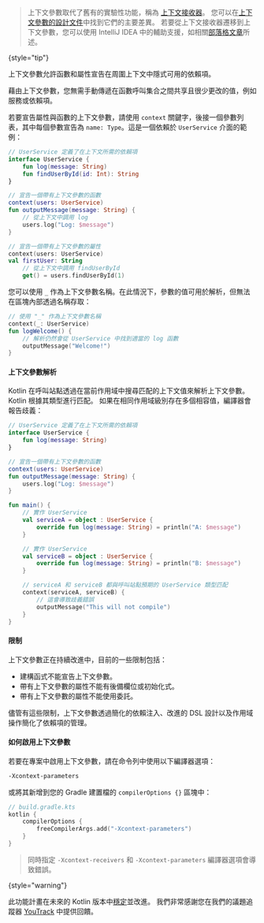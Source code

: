 [//]: # (title: 上下文參數)

<primary-label ref="experimental-general"/>

> 上下文參數取代了舊有的實驗性功能，稱為 [上下文接收器](whatsnew1620.md#prototype-of-context-receivers-for-kotlin-jvm)。
> 您可以在[上下文參數的設計文件](https://github.com/Kotlin/KEEP/blob/master/proposals/context-parameters.md#summary-of-changes-from-the-previous-proposal)中找到它們的主要差異。
> 若要從上下文接收器遷移到上下文參數，您可以使用 IntelliJ IDEA 中的輔助支援，如相關[部落格文章](https://blog.jetbrains.com/kotlin/2025/04/update-on-context-parameters/)所述。
>
{style="tip"}

上下文參數允許函數和屬性宣告在周圍上下文中隱式可用的依賴項。

藉由上下文參數，您無需手動傳遞在函數呼叫集合之間共享且很少更改的值，例如服務或依賴項。

若要宣告屬性與函數的上下文參數，請使用 `context` 關鍵字，後接一個參數列表，其中每個參數宣告為 `name: Type`。這是一個依賴於 `UserService` 介面的範例：

```kotlin
// UserService 定義了在上下文所需的依賴項 
interface UserService {
    fun log(message: String)
    fun findUserById(id: Int): String
}

// 宣告一個帶有上下文參數的函數
context(users: UserService)
fun outputMessage(message: String) {
    // 從上下文中調用 log
    users.log("Log: $message")
}

// 宣告一個帶有上下文參數的屬性
context(users: UserService)
val firstUser: String
    // 從上下文中調用 findUserById    
    get() = users.findUserById(1)
```

您可以使用 `_` 作為上下文參數名稱。在此情況下，參數的值可用於解析，但無法在區塊內部透過名稱存取：

```kotlin
// 使用 "_" 作為上下文參數名稱
context(_: UserService)
fun logWelcome() {
    // 解析仍然會從 UserService 中找到適當的 log 函數
    outputMessage("Welcome!")
}
```

#### 上下文參數解析

Kotlin 在呼叫站點透過在當前作用域中搜尋匹配的上下文值來解析上下文參數。Kotlin 根據其類型進行匹配。
如果在相同作用域級別存在多個相容值，編譯器會報告歧義：

```kotlin
// UserService 定義了在上下文所需的依賴項
interface UserService {
    fun log(message: String)
}

// 宣告一個帶有上下文參數的函數
context(users: UserService)
fun outputMessage(message: String) {
    users.log("Log: $message")
}

fun main() {
    // 實作 UserService 
    val serviceA = object : UserService {
        override fun log(message: String) = println("A: $message")
    }

    // 實作 UserService
    val serviceB = object : UserService {
        override fun log(message: String) = println("B: $message")
    }

    // serviceA 和 serviceB 都與呼叫站點預期的 UserService 類型匹配
    context(serviceA, serviceB) {
        // 這會導致歧義錯誤
        outputMessage("This will not compile")
    }
}
```

#### 限制

上下文參數正在持續改進中，目前的一些限制包括：

*   建構函式不能宣告上下文參數。
*   帶有上下文參數的屬性不能有後備欄位或初始化式。
*   帶有上下文參數的屬性不能使用委託。

儘管有這些限制，上下文參數透過簡化的依賴注入、改進的 DSL 設計以及作用域操作簡化了依賴項的管理。

#### 如何啟用上下文參數

若要在專案中啟用上下文參數，請在命令列中使用以下編譯器選項：

```Bash
-Xcontext-parameters
```

或將其新增到您的 Gradle 建置檔的 `compilerOptions {}` 區塊中：

```kotlin
// build.gradle.kts
kotlin {
    compilerOptions {
        freeCompilerArgs.add("-Xcontext-parameters")
    }
}
```

> 同時指定 `-Xcontext-receivers` 和 `-Xcontext-parameters` 編譯器選項會導致錯誤。
>
{style="warning"}

此功能計畫在未來的 Kotlin 版本中[穩定](components-stability.md#stability-levels-explained)並改進。
我們非常感謝您在我們的議題追蹤器 [YouTrack](https://youtrack.jetbrains.com/issue/KT-10468/Context-Parameters-expanding-extension-receivers-to-work-with-scopes) 中提供回饋。